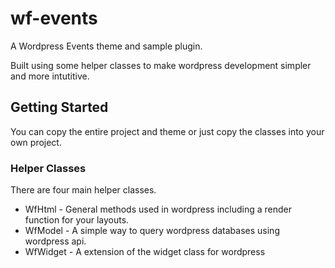 # wf-events
A Wordpress Events theme and sample plugin.

Built using some helper classes to make wordpress development simpler and more intutitive.

## Getting Started

You can copy the entire project and theme or just copy the classes into your own project.

### Helper Classes

There are four main helper classes.

* WfHtml - General methods used in wordpress including a render function for your layouts.
* WfModel - A simple way to query wordpress databases using wordpress api.
* WfWidget - A extension of the widget class for wordpress
